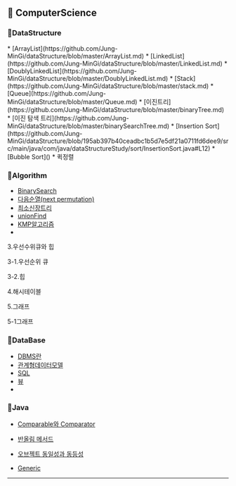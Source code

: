 <h2>📌 ComputerScience</h2>

<h3>📌DataStructure</h3>
* [ArrayList](https://github.com/Jung-MinGi/dataStructure/blob/master/ArrayList.md)
* [LinkedList](https://github.com/Jung-MinGi/dataStructure/blob/master/LinkedList.md)
* [DoublyLinkedList](https://github.com/Jung-MinGi/dataStructure/blob/master/DoublyLinkedList.md)
* [Stack](https://github.com/Jung-MinGi/dataStructure/blob/master/stack.md)
* [Queue](https://github.com/Jung-MinGi/dataStructure/blob/master/Queue.md)
* [이진트리](https://github.com/Jung-MinGi/dataStructure/blob/master/binaryTree.md)
* [이진 탐색 트리](https://github.com/Jung-MinGi/dataStructure/blob/master/binarySearchTree.md)
* [Insertion Sort](https://github.com/Jung-MinGi/dataStructure/blob/195ab397b40ceadbc1b5d7e5df21a0711fd6dee9/src/main/java/com/java/dataStructureStudy/sort/InsertionSort.java#L12)
* [Bubble Sort]()
* 퀵정렬



<h3>📌Algorithm</h3>

* [BinarySearch](https://github.com/Jung-MinGi/dataStructure/blob/master/BinarySearch.md)   
* [다음순열(next permutation)](https://github.com/Jung-MinGi/dataStructure/blob/master/next%20permutation.md)
* [최소신장트리](https://github.com/Jung-MinGi/dataStructure/blob/master/%EC%B5%9C%EC%86%8C%EC%8B%A0%EC%9E%A5%ED%8A%B8%EB%A6%AC.md)
* [unionFind](https://github.com/Jung-MinGi/dataStructure/blob/master/unionFind.md)
* [KMP알고리즘](https://github.com/Jung-MinGi/ComputerScience/blob/master/kmp.md)
* 
3.우선수위큐와 힙

3-1.우선순위 큐

3-2.힙

4.해시테이블

5.그래프

5-1그래프

<h3>📌DataBase</h3>

* [DBMS란](https://github.com/Jung-MinGi/ComputerScience/blob/master/dbms.md)
* [관계형데이터모델](https://github.com/Jung-MinGi/ComputerScience/blob/master/%EA%B4%80%EA%B3%84%ED%98%95%20%EB%8D%B0%EC%9D%B4%ED%84%B0%20%EB%AA%A8%EB%8D%B8%20.md)
* [SQL](https://github.com/Jung-MinGi/dataStructure/blob/master/SQL.md)
* [뷰](https://github.com/Jung-MinGi/ComputerScience/blob/master/view.md)
* 
<h3>📌Java</h3>

* [Comparable와 Comparator](https://github.com/Jung-MinGi/dataStructure/blob/master/ComparableAndComparator.md)

* [반올림 메서드](https://github.com/Jung-MinGi/dataStructure/blob/master/%EB%B0%98%EC%98%AC%EB%A6%BC%EB%A9%94%EC%84%9C%EB%93%9C.md)
* [오브젝트 동일성과 동등성](https://github.com/Jung-MinGi/dataStructure/blob/master/%EB%8F%99%EC%9D%BC%EC%84%B1%EA%B3%BC%EB%8F%99%EB%93%B1%EC%84%B1.md)

* [Generic](https://github.com/Jung-MinGi/dataStructure/blob/master/generic.md)
<hr>


